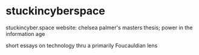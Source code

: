 # stuckincyberspace
stuckincyber.space website: chelsea palmer's masters thesis; power in the information age

short essays on technology thru a primarily Foucauldian lens
